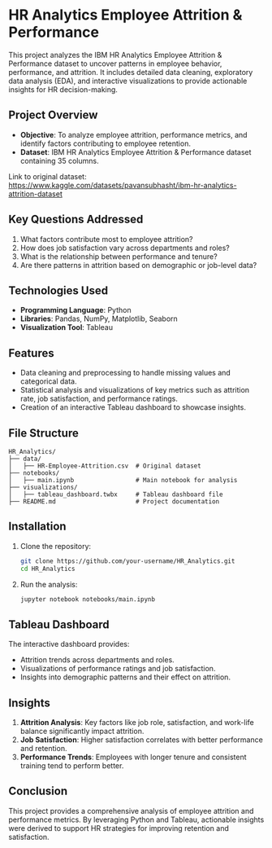 # HR Analytics Employee Attrition & Performance

This project analyzes the IBM HR Analytics Employee Attrition & Performance dataset to uncover patterns in employee behavior, performance, and attrition. It includes detailed data cleaning, exploratory data analysis (EDA), and interactive visualizations to provide actionable insights for HR decision-making.

## Project Overview

- **Objective**: To analyze employee attrition, performance metrics, and identify factors contributing to employee retention.
- **Dataset**: IBM HR Analytics Employee Attrition & Performance dataset containing 35 columns.

Link to original dataset: https://www.kaggle.com/datasets/pavansubhasht/ibm-hr-analytics-attrition-dataset 

## Key Questions Addressed

1. What factors contribute most to employee attrition?
2. How does job satisfaction vary across departments and roles?
3. What is the relationship between performance and tenure?
4. Are there patterns in attrition based on demographic or job-level data?

## Technologies Used

- **Programming Language**: Python
- **Libraries**: Pandas, NumPy, Matplotlib, Seaborn
- **Visualization Tool**: Tableau

## Features

- Data cleaning and preprocessing to handle missing values and categorical data.
- Statistical analysis and visualizations of key metrics such as attrition rate, job satisfaction, and performance ratings.
- Creation of an interactive Tableau dashboard to showcase insights.

## File Structure

```
HR_Analytics/
├── data/
│   ├── HR-Employee-Attrition.csv  # Original dataset
├── notebooks/
│   ├── main.ipynb                 # Main notebook for analysis
├── visualizations/
│   ├── tableau_dashboard.twbx     # Tableau dashboard file
├── README.md                      # Project documentation
```

## Installation

1. Clone the repository:
   ```bash
   git clone https://github.com/your-username/HR_Analytics.git
   cd HR_Analytics
   ```
2. Run the analysis:
   ```bash
   jupyter notebook notebooks/main.ipynb
   ```

## Tableau Dashboard

The interactive dashboard provides:
- Attrition trends across departments and roles.
- Visualizations of performance ratings and job satisfaction.
- Insights into demographic patterns and their effect on attrition.

## Insights

1. **Attrition Analysis**: Key factors like job role, satisfaction, and work-life balance significantly impact attrition.
2. **Job Satisfaction**: Higher satisfaction correlates with better performance and retention.
3. **Performance Trends**: Employees with longer tenure and consistent training tend to perform better.

## Conclusion

This project provides a comprehensive analysis of employee attrition and performance metrics. By leveraging Python and Tableau, actionable insights were derived to support HR strategies for improving retention and satisfaction.

